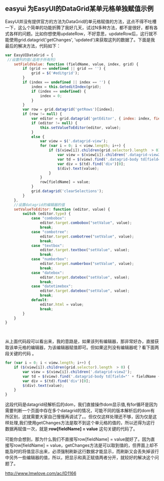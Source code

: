 ## easyui 为EasyUI的DataGrid某单元格单独赋值示例

EasyUI并没有提供官方的方法为DataGrid的单元格赋值的方法，这点不得不吐槽一下，这么个简单的功能折腾了我好几天，试过N多种方法，都不是很好，都有各式各样的问题。比如你想使用updateRow，不好意思，updateRow后，这行就不能使用grid.datagrid('getChanges', 'updated')来获取这列的数据了。下面是我最后的解决方法，代码如下：



```js
var EasyUIDataGrid = {
 //设置列的值(适用于所有列)
    setFieldValue: function (fieldName, value, index, grid) {
        if (grid == undefined || grid == '') {
            grid = $('#editgrid');
        }
        if (index == undefined || index == '') {
            index = this.GeteditIndex(grid);
            if (index == undefined) {
                index = 0;
            }
        }
        var row = grid.datagrid('getRows')[index];
        if (row != null) {
            var editor = grid.datagrid('getEditor', { index: index, field: fieldName });
            if (editor != null) {
                this.setValueToEditor(editor, value);
            }
            else {
                var view = $('.datagrid-view');
                for (var i = 0; i < view.length; i++) {
                    if ($(view[i]).children(grid.selector).length  > 0) {
                        var view = $(view[i]).children('.datagrid-view2');
                        var td = $(view).find('.datagrid-body td[field="' + fieldName + '"]')[index]
                        var div = $(td).find('div')[0];
                        $(div).text(value);
                    }
                }
                row[fieldName] = value;
            }
            grid.datagrid('clearSelections');
        }
    },
    //设置datagrid的编辑器的值
    setValueToEditor: function (editor, value) {
        switch (editor.type) {
            case "combobox":
                editor.target.combobox("setValue", value);
                break;
            case "combotree":
                editor.target.combotree("setValue", value);
                break;
            case "textbox":
                editor.target.textbox("setValue", value);
                break;
            case "numberbox":
                editor.target.numberbox("setValue", value);
                break;
            case "datebox":
                editor.target.datebox("setValue", value);
                break;
            case "datetimebox":
                editor.target.datebox("setValue", value);
                break;
            default:
                editor.html = value;
                break;
        }
    }
}

 
```

 从上面代码段可以看出来，我的意路是，如果该列有编辑器，那非常好办，直接获取该单元格的编辑器，为该编辑器赋值即可。但如果这列没有编辑器呢？看下面两段关键的代码 。

```js
for (var i = 0; i < view.length; i++) {
    if ($(view[i]).children(grid.selector).length  > 0) {
        var view = $(view[i]).children('.datagrid-view2');
        var td = $(view).find('.datagrid-body td[field="' + fieldName + '"]')[index]
        var div = $(td).find('div')[0];
        $(div).text(value);
    }
}
```

这段代码是datagrid经解析后的dom，我们直接操作dom显示值,有for循环是因为需要判断一个页面中存在多个datagrid的情况，可能不同的版本解析后的dom有所区别，这就需要大家自己慢慢再调试了。。但仅仅这样处理还不够，因为仅是这样处理,我们使用getChanges方法是取不到这个单元格的值的，所以还得为这行数据再赋值一次，就是:**row[fieldName] = value** 这句关键的代码了。



 可能你会想到，那为什么我们不直接写row[fieldName] = value就好了。因为直接写row[fieldName] = value，getChanges方法是可以取到值的，但界面上却不能及时的将值显示出来，必须强制刷新这行数据才能显示，而刷新又会丢失掉该行中另外一些编辑器的值，所以，把显示和真正赋值两者分开，就较好的解决这个问题了。

 



http://www.lmwlove.com/ac/ID1166
